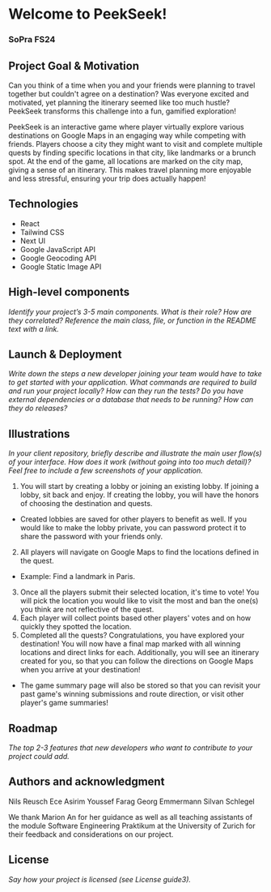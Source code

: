 # Welcome to PeekSeek!
### SoPra FS24

## Project Goal & Motivation
Can you think of a time when you and your friends were planning to travel together but couldn't agree on a destination? Was everyone excited and motivated, yet planning the itinerary seemed like too much hustle? PeekSeek transforms this challenge into a fun, gamified exploration! 

PeekSeek is an interactive game where player virtually explore various destinations on Google Maps in an engaging way while competing with friends. Players choose a city they might want to visit and complete multiple quests by finding specific locations in that city, like landmarks or a brunch spot. At the end of the game, all locations are marked on the city map, giving a sense of an itinerary. This makes travel planning more enjoyable and less stressful, ensuring your trip does actually happen!

## Technologies
- React
- Tailwind CSS
- Next UI
- Google JavaScript API
- Google Geocoding API
- Google Static Image API

## High-level components
_Identify your project’s 3-5 main components. What is their role?_
_How are they correlated? Reference the main class, file, or function in the README text
with a link._

## Launch & Deployment
_Write down the steps a new developer joining your team would have to take to get started with your application. What commands are required to build and run your project locally? How can they run the tests? Do you have external dependencies or a database that needs to be running? How can they do releases?_

## Illustrations
_In your client repository, briefly describe and illustrate the main user flow(s) of your interface. How does it work (without going into too much detail)? Feel free to include a few screenshots of your application._
1. You will start by creating a lobby or joining an existing lobby. If joining a lobby, sit back and enjoy. If creating the lobby, you will have the honors of choosing the destination and quests.
  - Created lobbies are saved for other players to benefit as well. If you would like to make the lobby private, you can password protect it to     share the password with your friends only.
2. All players will navigate on Google Maps to find the locations defined in the quest. 
  - Example: Find a landmark in Paris.
3. Once all the players submit their selected location, it's time to vote! You will pick the location you would like to visit the most and ban the one(s) you think are not reflective of the quest.
4. Each player will collect points based other players' votes and on how quickly they spotted the location.
5. Completed all the quests? Congratulations, you have explored your destination! You will now have a final map marked with all winning locations and direct links for each. Additionally, you will see an itinerary created for you, so that you can follow the directions on Google Maps when you arrive at your destination!
  - The game summary page will also be stored so that you can revisit your past game's winning submissions and route direction, or visit other player's game summaries!

## Roadmap
_The top 2-3 features that new developers who want to contribute to your project could add._

## Authors and acknowledgment
Nils Reusch
Ece Asirim
Youssef Farag
Georg Emmermann
Silvan Schlegel

We thank Marion An for her guidance as well as all teaching assistants of the module Software Engineering Praktikum at the University of Zurich for their feedback and considerations on our project.

## License
_Say how your project is licensed (see License guide3)._

